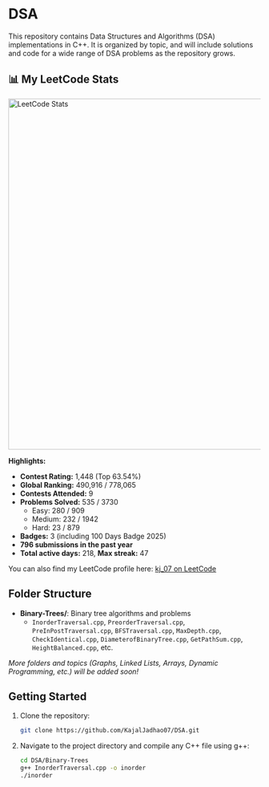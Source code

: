 # DSA

This repository contains Data Structures and Algorithms (DSA) implementations in C++. It is organized by topic, and will include solutions and code for a wide range of DSA problems as the repository grows.


## 📊 My LeetCode Stats

<img src="leetcode_stats.png" alt="LeetCode Stats" width="700"/>

**Highlights:**
- **Contest Rating:** 1,448 (Top 63.54%)
- **Global Ranking:** 490,916 / 778,065
- **Contests Attended:** 9
- **Problems Solved:** 535 / 3730
	- Easy: 280 / 909
	- Medium: 232 / 1942
	- Hard: 23 / 879
- **Badges:** 3 (including 100 Days Badge 2025)
- **796 submissions in the past year**
- **Total active days:** 218, **Max streak:** 47

You can also find my LeetCode profile here: [kj_07 on LeetCode](https://leetcode.com/kj_07/)

## Folder Structure

- **Binary-Trees/**: Binary tree algorithms and problems
  - `InorderTraversal.cpp`, `PreorderTraversal.cpp`, `PreInPostTraversal.cpp`, `BFSTraversal.cpp`, `MaxDepth.cpp`, `CheckIdentical.cpp`, `DiameterofBinaryTree.cpp`, `GetPathSum.cpp`, `HeightBalanced.cpp`, etc.

*More folders and topics (Graphs, Linked Lists, Arrays, Dynamic Programming, etc.) will be added soon!*

## Getting Started

1. Clone the repository:
	```sh
	git clone https://github.com/KajalJadhao07/DSA.git
	```
2. Navigate to the project directory and compile any C++ file using g++:
	```sh
	cd DSA/Binary-Trees
	g++ InorderTraversal.cpp -o inorder
	./inorder
	```